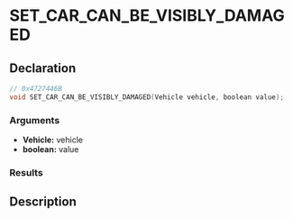 # SET_CAR_CAN_BE_VISIBLY_DAMAGED

## Declaration
```cpp
// 0x4727446B
void SET_CAR_CAN_BE_VISIBLY_DAMAGED(Vehicle vehicle, boolean value);
```

### Arguments
- **Vehicle:** vehicle
- **boolean:** value

### Results

## Description
